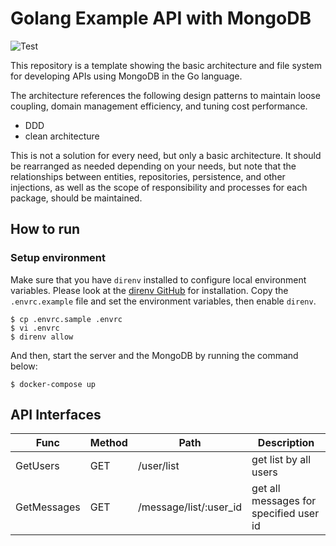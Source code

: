 # Golang Example API with MongoDB

![Test](https://github.com/cyberwo1f/go-example-api/workflows/Test/badge.svg?branch=master)

This repository is a template showing the basic architecture and file system for developing APIs using MongoDB in the Go language.

The architecture references the following design patterns to maintain loose coupling, domain management efficiency, and tuning cost performance.

- DDD
- clean architecture

This is not a solution for every need, but only a basic architecture.
It should be rearranged as needed depending on your needs, but note that the relationships between entities, repositories, persistence, and other injections, as well as the scope of responsibility and processes for each package, should be maintained.

## How to run

### Setup environment

Make sure that you have `direnv` installed to configure local environment variables. Please look at the [direnv GitHub](https://github.com/direnv/direnv#install) for installation.
Copy the `.envrc.example` file and set the environment variables, then enable `direnv`.

```console
$ cp .envrc.sample .envrc
$ vi .envrc
$ direnv allow
```

And then, start the server and the MongoDB by running the command below:

```console
$ docker-compose up
```

## API Interfaces

| Func        | Method | Path                   | Description                            |
|-------------|--------|------------------------|----------------------------------------|
| GetUsers    | GET    | /user/list             | get list by all users                  |
| GetMessages | GET    | /message/list/:user_id | get all messages for specified user id |
